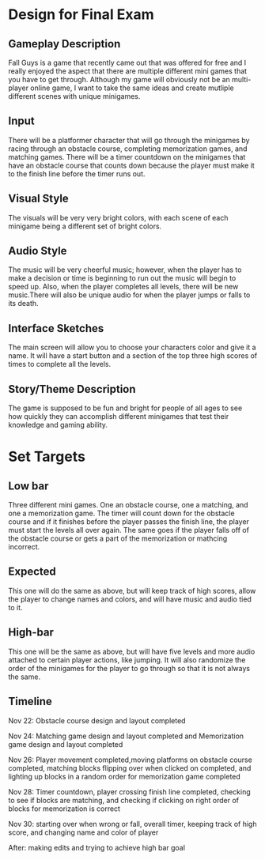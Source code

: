 # Design for Final Exam
## Gameplay Description
Fall Guys is a game that recently came out that was offered for free and I really enjoyed the aspect that there are multiple different mini games that you have to get through. Although my game will obviously not be an multi-player online game, I want to take the same ideas and create mutliple different scenes with unique minigames.
## Input
There will be a platformer character that will go through the minigames by racing through an obstacle course, completing memorization games, and matching games. There will be a timer countdown on the minigames that have an obstacle course that counts down because the player must make it to the finish line before the timer runs out. 
## Visual Style
The visuals will be very very bright colors, with each scene of each minigame being a different set of bright colors.
## Audio Style
The music will be very cheerful music; however, when the player has to make a decision or time is beginning to run out the music will begin to speed up. Also, when the player completes all levels, there will be new music.There will also be unique audio for when the player jumps or falls to its death.
## Interface Sketches
The main screen will allow you to choose your characters color and give it a name. It will have a start button and a section of the top three high scores of times to complete all the levels.
## Story/Theme Description
The game is supposed to be fun and bright for people of all ages to see how quickly they can accomplish different minigames that test their knowledge and gaming ability.

# Set Targets
## Low bar
Three different mini games. One an obstacle course, one a matching, and one a memorization game. The timer will count down for the obstacle course and if it finishes before the player passes the finish line, the player must start the levels all over again. The same goes if the player falls off of the obstacle course or gets a part of the memorization or mathcing incorrect.
## Expected
This one will do the same as above, but will keep track of high scores, allow the player to change names and colors, and will have music and audio tied to it.
## High-bar
This one will be the same as above, but will have five levels and more audio attached to certain player actions, like jumping. It will also randomize the order of the minigames for the player to go through so that it is not always the same.
## Timeline
Nov 22: Obstacle course design and layout completed

Nov 24: Matching game design and layout completed and Memorization game design and layout completed

Nov 26: Player movement completed,moving platforms on obstacle course completed, matching blocks flipping over when clicked on completed, and lighting up blocks in a random order for memorization game completed

Nov 28: Timer countdown, player crossing finish line completed, checking to see if blocks are matching, and checking if clicking on right order of blocks for memorization is correct

Nov 30: starting over when wrong or fall, overall timer, keeping track of high score, and changing name and color of player

After: making edits and trying to achieve high bar goal